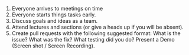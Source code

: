 1. Everyone arrives to meetings on time
2. Everyone starts things tasks early.
3. Discuss goals and ideas as a team.
4. Attend lectures and sections (or give a heads up if you will be absent).
5. Create pull requests with the following suggested format: What is the issue? What was the fix? What testing did you do? Present a Demo (Screen shot / Screen Recording).
